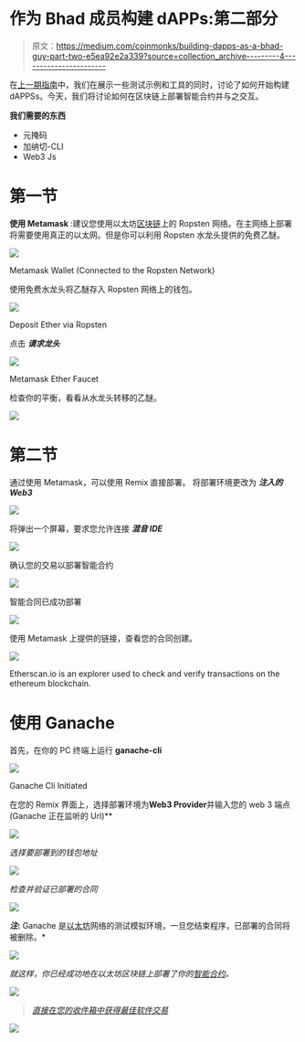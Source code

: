 # 作为 Bhad 成员构建 dAPPs:第二部分

> 原文：<https://medium.com/coinmonks/building-dapps-as-a-bhad-guy-part-two-e5ea92e2a339?source=collection_archive---------4----------------------->

在[上一期指南](/coinmonks/building-dapps-as-a-bhad-guy-part-one-26f762c998b4)中，我们在展示一些测试示例和工具的同时，讨论了如何开始构建 dAPPSs。今天，我们将讨论如何在区块链上部署智能合约并与之交互。

**我们需要的东西**

*   元掩码
*   加纳切-CLI
*   Web3 Js

# 第一节

**使用 Metamask** :建议您使用以太坊[区块链](https://blog.coincodecap.com/tag/blockchain/)上的 Ropsten 网络。在主网络上部署将需要使用真正的以太网。但是你可以利用 Ropsten 水龙头提供的免费乙醚。

![](img/27eb2514d5d4b80b4b7a5eed21fba569.png)

Metamask Wallet (Connected to the Ropsten Network)

使用免费水龙头将乙醚存入 Ropsten 网络上的钱包。

![](img/079914328029e5aab161f57eef48b38d.png)

Deposit Ether via Ropsten

点击 ***请求龙头***

![](img/49773f24d6e8e1dea376e3cf51831514.png)

Metamask Ether Faucet

检查你的平衡，看看从水龙头转移的乙醚。

![](img/8d7727107ea7d8fcc48e027e34833df3.png)

# 第二节

通过使用 Metamask，可以使用 Remix 直接部署。
将部署环境更改为 ***注入的 Web3***

![](img/23804dfa4eafb664b512c7523237c707.png)

将弹出一个屏幕，要求您允许连接 ***混音 IDE***

![](img/ad6a36b8d66054a7b2dcb73bb6340ff5.png)

确认您的交易以部署智能合约

![](img/68c9567ed5c168b1d5c6d11e5962aa60.png)

智能合同已成功部署

![](img/af9531f0e7e9e4c02aa8b6d7d4aeb4cc.png)

使用 Metamask 上提供的链接，查看您的合同创建。

![](img/3ba05ebfb86891c6c337accdebe24b1a.png)

Etherscan.io is an explorer used to check and verify transactions on the ethereum blockchain.

# 使用 Ganache

首先，在你的 PC 终端上运行 **ganache-cli**

![](img/edb29704210887c3331e38d9b4c18ce1.png)

Ganache Cli Initiated

在您的 Remix 界面上，选择部署环境为****Web3 Provider****并输入您的 web 3 端点(Ganache 正在监听的 Url)**

*![](img/ec641a53a52ee3c5b22d15d908f77bfc.png)*

*选择要部署到的钱包地址*

*![](img/f0c05a90c923fba81f48c590620acfa5.png)*

*检查并验证已部署的合同*

*![](img/b11fd0fd50861ba09ac313c32d948eaa.png)*

***注*:** Ganache 是[以太坊](https://blog.coincodecap.com/tag/ethereum/)网络的测试模拟环境，一旦您结束程序，已部署的合同将被删除。*

*![](img/a9aeddb26b86c9022a499224ea6b4822.png)*

*就这样，你已经成功地在以太坊区块链上部署了你的[智能合约](https://blog.coincodecap.com/tag/smart-contact)。*

*[![](img/e9dbce386c4f90837b5db529a4c87766.png)](https://coincodecap.com)*

> *[直接在您的收件箱中获得最佳软件交易](https://coincodecap.com/?utm_source=coinmonks)*

*[![](img/7c0b3dfdcbfea594cc0ae7d4f9bf6fcb.png)](https://coincodecap.com/?utm_source=coinmonks)*